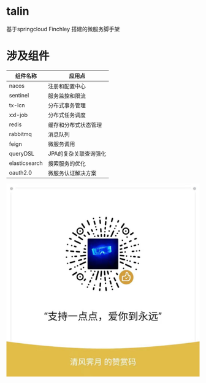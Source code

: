 # talin
基于springcloud Finchley 搭建的微服务脚手架
# 涉及组件
组件名称 | 应用点   
-|-
nacos | 注册和配置中心
sentinel | 服务监控和限流 
tx-lcn | 分布式事务管理
xxl-job | 分布式任务调度
redis | 缓存和分布式状态管理
rabbitmq | 消息队列
feign | 微服务调用
queryDSL | JPA的复杂关联查询强化 
elasticsearch | 搜索服务的优化
oauth2.0 | 微服务认证解决方案

![image](https://github.com/minghowwww/talin/blob/master/images/money.jpg)
